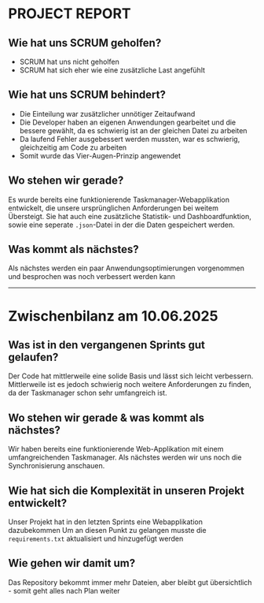 # PROJECT REPORT

## Wie hat uns SCRUM geholfen?

- SCRUM hat uns nicht geholfen
- SCRUM hat sich eher wie eine zusätzliche Last angefühlt

## Wie hat uns SCRUM behindert?

- Die Einteilung war zusätzlicher unnötiger Zeitaufwand
- Die Developer haben an eigenen Anwendungen gearbeitet und die bessere gewählt, da es schwierig ist an der gleichen Datei zu arbeiten
- Da laufend Fehler ausgebessert werden mussten, war es schwierig, gleichzeitig am Code zu arbeiten
- Somit wurde das Vier-Augen-Prinzip angewendet

## Wo stehen wir gerade?

Es wurde bereits eine funktionierende Taskmanager-Webapplikation entwickelt, die unsere ursprünglichen Anforderungen bei weitem Übersteigt.
Sie hat auch eine zusätzliche Statistik- und Dashboardfunktion, sowie eine seperate `.json`-Datei in der die Daten gespeichert werden.

## Was kommt als nächstes?

Als nächstes werden ein paar Anwendungsoptimierungen vorgenommen und besprochen was noch verbessert werden kann

---
# Zwischenbilanz am 10.06.2025

## Was ist in den vergangenen Sprints gut gelaufen?

Der Code hat mittlerweile eine solide Basis und lässt sich leicht verbessern.
Mittlerweile ist es jedoch schwierig noch weitere Anforderungen zu finden, da der Taskmanager schon sehr umfangreich ist.

## Wo stehen wir gerade & was kommt als nächstes?

Wir haben bereits eine funktionierende Web-Applikation mit einem umfangreichenden Taskmanager.
Als nächstes werden wir uns noch die Synchronisierung anschauen.

## Wie hat sich die Komplexität in unseren Projekt entwickelt?

Unser Projekt hat in den letzten Sprints eine Webapplikation dazubekommen
Um an diesen Punkt zu gelangen musste die `requirements.txt` aktualisiert und hinzugefügt werden

## Wie gehen wir damit um?

Das Repository bekommt immer mehr Dateien, aber bleibt gut übersichtlich - somit geht alles nach Plan weiter
